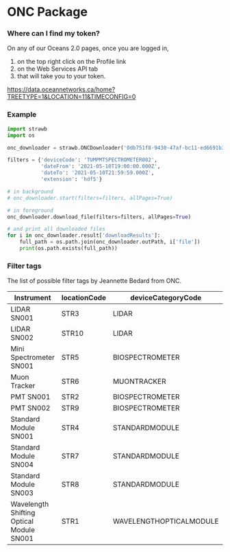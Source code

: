 # ONC Package

### Where can I find my token?
On any of our Oceans 2.0 pages, once you are logged in,
1. on the top right click on the Profile link
2. on the Web Services API tab
3. that will take you to your token.

https://data.oceannetworks.ca/home?TREETYPE=1&LOCATION=11&TIMECONFIG=0

### Example

```python
import strawb
import os

onc_downloader = strawb.ONCDownloader('0db751f8-9430-47af-bc11-ed6691b38e22', showInfo=False)

filters = {'deviceCode': 'TUMPMTSPECTROMETER002',
           'dateFrom': '2021-05-10T19:00:00.000Z',
           'dateTo': '2021-05-10T21:59:59.000Z',
           'extension': 'hdf5'}

# in background
# onc_downloader.start(filters=filters, allPages=True)

# in foreground
onc_downloader.download_file(filters=filters, allPages=True)

# and print all downloaded files
for i in onc_downloader.result['downloadResults']:
    full_path = os.path.join(onc_downloader.outPath, i['file'])
    print(os.path.exists(full_path))
```

### Filter tags
The list of possible filter tags by Jeannette Bedard from ONC.

Instrument | locationCode | deviceCategoryCode | deviceCode 
---------- | ------------ | ------------------ |------------- 
LIDAR SN001             | STR3 | LIDAR           | TUMLIDAR001
LIDAR SN002             | STR10| LIDAR           | TUMLIDAR002
Mini Spectrometer SN001 | STR5 | BIOSPECTROMETER | TUMMINISPECTROMETER001
Muon Tracker            | STR6 | MUONTRACKER     | TUMMUONTRACKER001
PMT SN001               | STR2 | BIOSPECTROMETER | TUMPMTSPECTROMETER001 |
PMT SN002               | STR9 | BIOSPECTROMETER | TUMPMTSPECTROMETER002 |
Standard Module SN001   | STR4 | STANDARDMODULE  | TUMSTANDARDMODULE001
Standard Module SN004   | STR7 | STANDARDMODULE  | TUMSTANDARDMODULE004
Standard Module SN003   | STR8 | STANDARDMODULE  | TUMSTANDARDMODULE003
Wavelength Shifting Optical Module SN001 | STR1 | WAVELENGTHOPTICALMODULE | UMAINZWOM001
